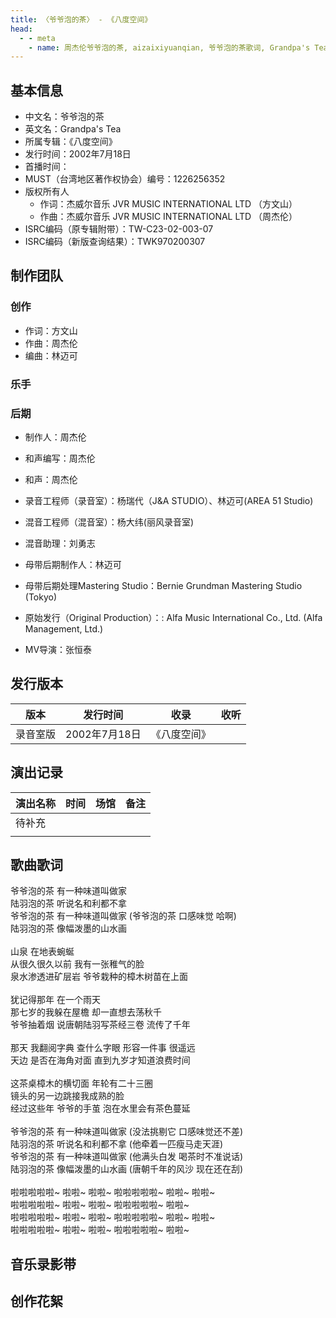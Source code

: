 ```yaml
---
title: 〈爷爷泡的茶〉 - 《八度空间》
head:
  - - meta
    - name: 周杰伦爷爷泡的茶, aizaixiyuanqian, 爷爷泡的茶歌词, Grandpa's Tea
---
```


## 基本信息
- 中文名：爷爷泡的茶<br/>
- 英文名：Grandpa's Tea<br/>
- 所属专辑：《八度空间》<br/>
- 发行时间：2002年7月18日<br/>
- 首播时间：
- MUST（台湾地区著作权协会）编号：1226256352
- 版权所有人
  - 作词：杰威尔音乐 JVR MUSIC INTERNATIONAL LTD （方文山）
  - 作曲：杰威尔音乐 JVR MUSIC INTERNATIONAL LTD （周杰伦）
- ISRC编码（原专辑附带）：TW-C23-02-003-07
- ISRC编码（新版查询结果）：TWK970200307

## 制作团队
### 创作
- 作词：方文山
- 作曲：周杰伦
- 编曲：林迈可
### 乐手
### 后期
- 制作人：周杰伦
- 和声编写：周杰伦
- 和声：周杰伦
- 录音工程师（录音室）：杨瑞代（J&A STUDIO）、林迈可(AREA 51 Studio)
- 混音工程师（混音室）：杨大纬(丽风录音室)
- 混音助理：刘勇志
- 母带后期制作人：林迈可
- 母带后期处理Mastering Studio：Bernie Grundman Mastering Studio (Tokyo)

- 原始发行（Original Production）：: Alfa Music International Co., Ltd. (Alfa Management, Ltd.)
- MV导演：张恒泰

## 发行版本
| 版本 | 发行时间 | 收录 | 收听 |
| ---- | -------- | ---- | ---- |
| 录音室版 | 2002年7月18日 | 《八度空间》    | |

## 演出记录
| 演出名称 | 时间 | 场馆 | 备注 |
| ---- | -------- | ---- | ---- |
| 待补充 |  |     | |
|  |  |     | |

## 歌曲歌词

爷爷泡的茶 有一种味道叫做家<br/>
陆羽泡的茶 听说名和利都不拿<br/>
爷爷泡的茶 有一种味道叫做家 (爷爷泡的茶 口感味觉 哈啊)<br/>
陆羽泡的茶 像幅泼墨的山水画<br/>
<br/>
山泉 在地表蜿蜒<br/>
从很久很久以前 我有一张稚气的脸<br/>
泉水渗透进矿层岩 爷爷栽种的樟木树苗在上面<br/>
<br/>
犹记得那年 在一个雨天<br/>
那七岁的我躲在屋檐 却一直想去荡秋千<br/>
爷爷抽着烟 说唐朝陆羽写茶经三卷 流传了千年<br/>
<br/>
那天 我翻阅字典 查什么字眼 形容一件事 很遥远<br/>
天边 是否在海角对面 直到九岁才知道浪费时间<br/>
<br/>
这茶桌樟木的横切面 年轮有二十三圈<br/>
镜头的另一边跳接我成熟的脸<br/>
经过这些年 爷爷的手茧 泡在水里会有茶色蔓延<br/>
<br/>
爷爷泡的茶 有一种味道叫做家 (没法挑剔它 口感味觉还不差)<br/>
陆羽泡的茶 听说名和利都不拿 (他牵着一匹瘦马走天涯)<br/>
爷爷泡的茶 有一种味道叫做家 (他满头白发 喝茶时不准说话)<br/>
陆羽泡的茶 像幅泼墨的山水画 (唐朝千年的风沙 现在还在刮)<br/>
<br/>
啦啦啦啦啦~ 啦啦~ 啦啦~ 啦啦啦啦啦~ 啦啦~ 啦啦~<br/>
啦啦啦啦啦~ 啦啦~ 啦啦~ 啦啦啦啦啦~ 啦啦~<br/>
啦啦啦啦啦~ 啦啦~ 啦啦~ 啦啦啦啦啦~ 啦啦~ 啦啦~<br/>
啦啦啦啦啦~ 啦啦~ 啦啦~ 啦啦啦啦啦~ 啦啦~<br/>

## 音乐录影带

## 创作花絮
